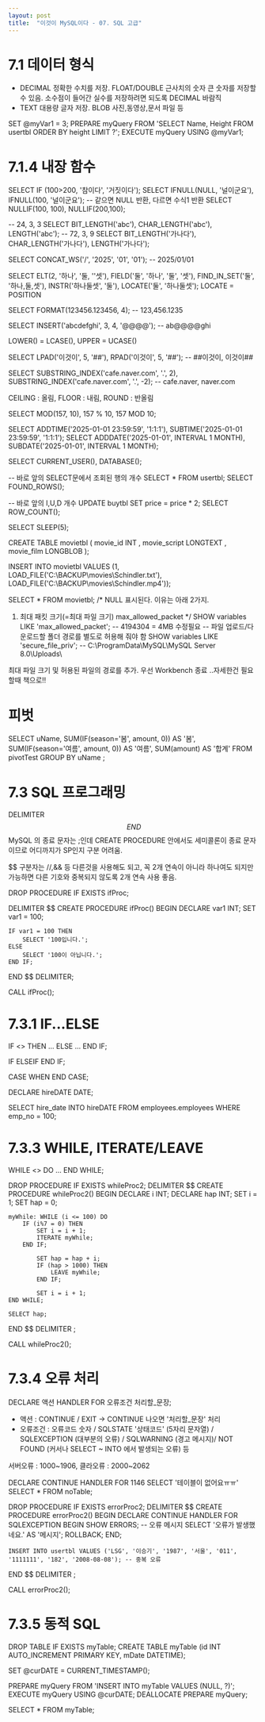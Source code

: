 ```yaml
---
layout: post
title:  "이것이 MySQL이다 - 07. SQL 고급"
---
```


# 7.1 데이터 형식
- DECIMAL 정확한 수치를 저장. FLOAT/DOUBLE 근사치의 숫자 큰 숫자를 저장할 수 있음.
소수점이 들어간 실수를 저장하려면 되도록 DECIMAL 바람직
- TEXT 대용량 글자 저장. BLOB 사진,동영상,문서 파일 등

SET @myVar1 = 3;
PREPARE myQuery
	FROM 'SELECT Name, Height FROM usertbl ORDER BY height LIMIT ?';
EXECUTE myQuery USING @myVar1;

# 7.1.4 내장 함수
SELECT IF (100>200, '참이다', '거짓이다');
SELECT IFNULL(NULL, '널이군요'), IFNULL(100, '널이군요');
-- 같으면 NULL 반환, 다르면 수식1 반환
SELECT NULLIF(100, 100), NULLIF(200,100);

-- 24, 3, 3
SELECT BIT_LENGTH('abc'), CHAR_LENGTH('abc'), LENGTH('abc');
-- 72, 3, 9
SELECT BIT_LENGTH('가나다'), CHAR_LENGTH('가나다'), LENGTH('가나다');

SELECT CONCAT_WS('/', '2025', '01', '01');
-- 2025/01/01

SELECT ELT(2, '하나', '둘, ''셋'), FIELD('둘', '하나', '둘', '셋'),
	FIND_IN_SET('둘', '하나,둘,셋'), INSTR('하나둘셋', '둘'), LOCATE('둘', '하나둘셋');
LOCATE = POSITION

SELECT FORMAT(123456.123456, 4);
-- 123,456.1235

SELECT INSERT('abcdefghi', 3, 4, '@@@@');
-- ab@@@@ghi

LOWER() = LCASE(), UPPER = UCASE()

SELECT LPAD('이것이', 5, '##'), RPAD('이것이', 5, '##');
-- ##이것이, 이것이##

SELECT SUBSTRING_INDEX('cafe.naver.com', '.', 2), SUBSTRING_INDEX('cafe.naver.com', '.', -2);
-- cafe.naver, naver.com

CEILING : 올림, FLOOR : 내림, ROUND : 반올림

SELECT MOD(157, 10), 157 % 10, 157 MOD 10;

SELECT ADDTIME('2025-01-01 23:59:59', '1:1:1'), SUBTIME('2025-01-01 23:59:59', '1:1:1');
SELECT ADDDATE('2025-01-01', INTERVAL 1 MONTH), SUBDATE('2025-01-01', INTERVAL 1 MONTH);

SELECT CURRENT_USER(), DATABASE();

-- 바로 앞의 SELECT문에서 조회된 행의 개수
SELECT * FROM usertbl;
SELECT FOUND_ROWS();

-- 바로 앞의 I,U,D 개수
UPDATE buytbl SET price = price * 2;
SELECT ROW_COUNT();

SELECT SLEEP(5);

CREATE TABLE movietbl
(
	movie_id INT
    , movie_script LONGTEXT
    , movie_film LONGBLOB
);

INSERT INTO movietbl VALUES (1, LOAD_FILE('C:\BACKUP\movies\Schindler.txt'), LOAD_FILE('C:\BACKUP\movies\Schindler.mp4'));

SELECT * FROM movietbl;
/*
NULL 표시된다. 이유는 아래 2가지.
1. 최대 패킷 크기(=최대 파일 크기) max_allowed_packet
*/
SHOW variables LIKE 'max_allowed_packet';
-- 4194304 = 4MB 수정필요
-- 파일 업로드/다운로드할 폴더 경로를 별도로 허용해 줘야 함
SHOW variables LIKE 'secure_file_priv';
-- C:\ProgramData\MySQL\MySQL Server 8.0\Uploads\

최대 파일 크기 및 허용된 파일의 경로를 추가. 우선 Workbench 종료
..자세한건 필요할때 책으로!!

# 피벗
SELECT uName, 
  SUM(IF(season='봄', amount, 0)) AS '봄', 
  SUM(IF(season='여름', amount, 0)) AS '여름',
  SUM(amount) AS '합계' FROM pivotTest GROUP BY uName ;

# 7.3 SQL 프로그래밍
DELIMITER $$ ~ END $$
MySQL 의 종료 문자는 ;인데 CREATE PROCEDURE 안에서도 세미콜론이 종료 문자이므로 어디까지가 SP인지 구분 어려움.

$$ 구분자는 //,&& 등 다른것을 사용해도 되고, 꼭 2개 연속이 아니라 하나여도 되지만
가능하면 다른 기호와 중복되지 않도록 2개 연속 사용 좋음.

DROP PROCEDURE IF EXISTS ifProc;

DELIMITER $$
CREATE PROCEDURE ifProc()
BEGIN
	DECLARE var1 INT;
    SET var1 = 100;
    
    IF var1 = 100 THEN
		SELECT '100입니다.';
	ELSE
		SELECT '100이 아닙니다.';
	END IF;
END $$
DELIMITER;

CALL ifProc();

# 7.3.1 IF...ELSE
IF <> THEN
	...
ELSE
	...
END IF;

IF
ELSEIF
END IF;

CASE
  WHEN 
END CASE;

DECLARE hireDATE DATE;

SELECT hire_date INTO hireDATE
	FROM employees.employees
    WHERE emp_no = 100;

# 7.3.3 WHILE, ITERATE/LEAVE
WHILE <> DO
  ...
END WHILE;

DROP PROCEDURE IF EXISTS whileProc2;
DELIMITER $$
CREATE PROCEDURE whileProc2()
BEGIN
	DECLARE i INT;
    DECLARE hap INT;
    SET i = 1;
    SET hap = 0;
    
    myWhile: WHILE (i <= 100) DO
		IF (i%7 = 0) THEN
			SET i = i + 1;
            ITERATE myWhile;
		END IF;
        
			SET hap = hap + i;
            IF (hap > 1000) THEN
				LEAVE myWhile;
			END IF;
            
            SET i = i + 1;
	END WHILE;
    
    SELECT hap;
END $$
DELIMITER ;

CALL whileProc2();

# 7.3.4 오류 처리
DECLARE 액션 HANDLER FOR 오류조건 처리할_문장;

- 액션 : CONTINUE / EXIT -> CONTINUE 나오면 '처리할_문장' 처리
- 오류조건 : 오류코드 숫자 / SQLSTATE '상태코드' (5자리 문자열) / SQLEXCEPTION (대부분의 오류) / SQLWARNING (경고 메시지)/ 
NOT FOUND (커서나 SELECT ~ INTO 에서 발생되는 오류) 등

서버오류 : 1000~1906, 클라오류 : 2000~2062

DECLARE CONTINUE HANDLER FOR 1146 SELECT '테이블이 없어요ㅠㅠ'
SELECT * FROM noTable;

DROP PROCEDURE IF EXISTS errorProc2;
DELIMITER $$
CREATE PROCEDURE errorProc2()
BEGIN
	DECLARE CONTINUE HANDLER FOR SQLEXCEPTION
    BEGIN
		SHOW ERRORS;	-- 오류 메시지
        SELECT '오류가 발생했네요.' AS '메시지';
        ROLLBACK;
    END;
    
    INSERT INTO usertbl VALUES ('LSG', '이승기', '1987', '서울', '011', '1111111', '182', '2008-08-08');	-- 중복 오류
END $$
DELIMITER ;

CALL errorProc2();

# 7.3.5 동적 SQL
DROP TABLE IF EXISTS myTable;
CREATE TABLE myTable (id INT AUTO_INCREMENT PRIMARY KEY, mDate DATETIME);

SET @curDATE = CURRENT_TIMESTAMP();

PREPARE myQuery FROM 'INSERT INTO myTable VALUES (NULL, ?)';
EXECUTE myQuery USING @curDATE;
DEALLOCATE PREPARE myQuery;

SELECT * FROM myTable;
